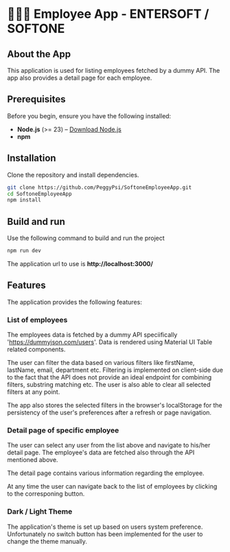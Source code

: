 # 🧑‍💻🏢 Employee App - ENTERSOFT / SOFTONE

## About the App
This application is used for listing employees fetched by a dummy API. The app also provides a detail page for each employee. 

## Prerequisites
Before you begin, ensure you have the following installed:

- **Node.js** (>= 23) – [Download Node.js](https://nodejs.org/)
- **npm**

## Installation

Clone the repository and install dependencies.

```bash
git clone https://github.com/PeggyPsi/SoftoneEmployeeApp.git
cd SoftoneEmployeeApp
npm install
```

## Build and run

Use the following command to build and run the project

```bash
npm run dev
```

The application url to use is **http://localhost:3000/**

## Features

The application provides the following features:

### List of employees 
The employees data is fetched by a dummy API speciifically 'https://dummyjson.com/users'. Data is rendered using Material UI Table related components.

The user can filter the data based on various filters like firstName, lastName, email, department etc. Filtering is implemented on client-side due to the fact that the API does not provide an ideal endpoint for combining filters, substring matching etc. The user is also able to clear all selected filters at any point. 

The app also stores the selected filters in the browser's localStorage for the persistency of the user's preferences after a refresh or page navigation.

### Detail page of specific employee

The user can select any user from the list above and navigate to his/her detail page. The employee's data are fetched also through the API mentioned above. 

The detail page contains various information regarding the employee.

At any time the user can navigate back to the list of employees by clicking to the corresponing button.

### Dark / Light Theme

The application's theme is set up based on users system preference. Unfortunately no switch button has been implemented for the user to change the theme manually.
